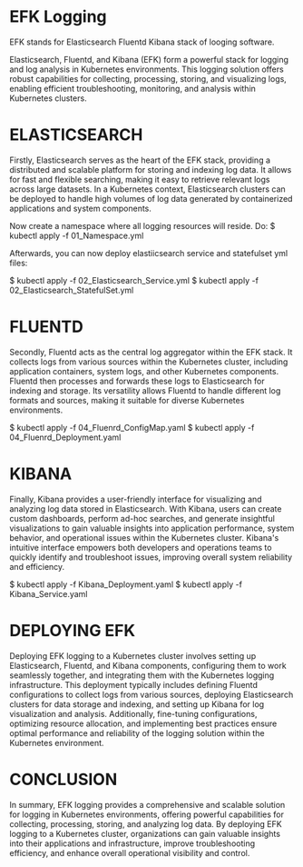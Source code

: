 # EFK Logging
EFK stands for Elasticsearch Fluentd Kibana stack of looging software.

Elasticsearch, Fluentd, and Kibana (EFK) form a powerful stack for logging and log analysis in Kubernetes environments. This logging solution offers robust capabilities for collecting, processing, storing, and visualizing logs, enabling efficient troubleshooting, monitoring, and analysis within Kubernetes clusters.

# ELASTICSEARCH
Firstly, Elasticsearch serves as the heart of the EFK stack, providing a distributed and scalable platform for storing and indexing log data. It allows for fast and flexible searching, making it easy to retrieve relevant logs across large datasets. In a Kubernetes context, Elasticsearch clusters can be deployed to handle high volumes of log data generated by containerized applications and system components.

Now create a namespace where all logging resources will reside. Do:
$ kubectl apply -f 01_Namespace.yml

Afterwards, you can now deploy elastiicsearch service and statefulset yml files:

$ kubectl apply -f 02_Elasticsearch_Service.yml
$ kubectl apply -f 02_Elasticsearch_StatefulSet.yml

# FLUENTD
Secondly, Fluentd acts as the central log aggregator within the EFK stack. It collects logs from various sources within the Kubernetes cluster, including application containers, system logs, and other Kubernetes components. Fluentd then processes and forwards these logs to Elasticsearch for indexing and storage. Its versatility allows Fluentd to handle different log formats and sources, making it suitable for diverse Kubernetes environments.

$ kubectl apply -f 04_Fluenrd_ConfigMap.yaml
$ kubectl apply -f 04_Fluenrd_Deployment.yaml

# KIBANA
Finally, Kibana provides a user-friendly interface for visualizing and analyzing log data stored in Elasticsearch. With Kibana, users can create custom dashboards, perform ad-hoc searches, and generate insightful visualizations to gain valuable insights into application performance, system behavior, and operational issues within the Kubernetes cluster. Kibana's intuitive interface empowers both developers and operations teams to quickly identify and troubleshoot issues, improving overall system reliability and efficiency.

$ kubectl apply -f Kibana_Deployment.yaml
$ kubectl apply -f Kibana_Service.yaml

# DEPLOYING EFK
Deploying EFK logging to a Kubernetes cluster involves setting up Elasticsearch, Fluentd, and Kibana components, configuring them to work seamlessly together, and integrating them with the Kubernetes logging infrastructure. This deployment typically includes defining Fluentd configurations to collect logs from various sources, deploying Elasticsearch clusters for data storage and indexing, and setting up Kibana for log visualization and analysis. Additionally, fine-tuning configurations, optimizing resource allocation, and implementing best practices ensure optimal performance and reliability of the logging solution within the Kubernetes environment.

# CONCLUSION
In summary, EFK logging provides a comprehensive and scalable solution for logging in Kubernetes environments, offering powerful capabilities for collecting, processing, storing, and analyzing log data. By deploying EFK logging to a Kubernetes cluster, organizations can gain valuable insights into their applications and infrastructure, improve troubleshooting efficiency, and enhance overall operational visibility and control.